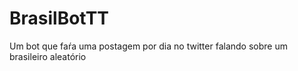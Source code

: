 # BrasilBotTT
Um bot que faŕa uma postagem por dia no twitter falando sobre um brasileiro aleatório
